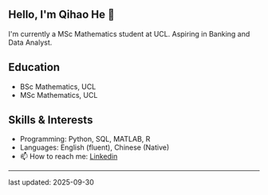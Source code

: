 ## Hello, I'm Qihao He 👋

I'm currently a MSc Mathematics student at UCL. Aspiring in Banking and Data Analyst. 

## Education 
- BSc Mathematics, UCL
- MSc Mathematics, UCL

## Skills & Interests
- Programming: Python, SQL, MATLAB, R
- Languages: English (fluent), Chinese (Native)
- 📫 How to reach me: [Linkedin](www.linkedin.com/in/qihaohe04)

------
last updated: 2025-09-30

<!--
**Qihaohe17/Qihaohe17** is a ✨ _special_ ✨ repository because its `README.md` (this file) appears on your GitHub profile.

Here are some ideas to get you started:

- 🔭 I’m currently working on ...
- 🌱 I’m currently learning ...
- 👯 I’m looking to collaborate on ...
- 🤔 I’m looking for help with ...
- 💬 Ask me about ...
- 📫 How to reach me: ...
- 😄 Pronouns: ...
- ⚡ Fun fact: ...
-->
